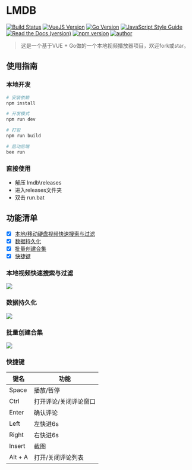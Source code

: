 # LMDB
[![Build Status](https://travis-ci.com/PowerDos/Mall-Vue.svg?branch=master)](https://travis-ci.com/PowerDos/Mall-Vue)
[![VueJS Version](https://img.shields.io/badge/VueJS-v3.2.13-green.svg?style=flat-square)](https://vuejs.org/)
[![Go Version](https://img.shields.io/badge/Go-1.19-green.svg?style=flat-square)](https://vuejs.org/)
[![JavaScript Style Guide](https://img.shields.io/badge/code_style-standard-brightgreen.svg)](https://standardjs.com)
[![Read the Docs (version)](https://img.shields.io/readthedocs/pip/stable.svg)](https://github.com)
[![npm version](https://img.shields.io/badge/npm-v8.13.2-brightgreen.svg)](https://standardjs.com)
[![author](https://img.shields.io/badge/author-mxq-brightgreen.svg)](https://standardjs.com)



> 这是一个基于VUE + Go做的一个本地视频播放器项目，欢迎fork或star。

## 使用指南

### 本地开发
``` bash
# 安装依赖
npm install

# 开发模式
npm run dev

# 打包
npm run build

# 启动后端
bee run
```
### 直接使用

- 解压 lmdb\releases
- 进入releases文件夹
- 双击 run.bat



## 功能清单
- [x] [本地/移动硬盘视频快速搜索与过滤](#本地视频快速搜索与过滤)
- [x] [数据持久化](#数据持久化)
- [x] [批量创建合集](#批量创建合集)
- [x] [快捷键](#快捷键)

### 本地视频快速搜索与过滤

![](./readmeimg./1.png)

### 数据持久化

![](./readmeimg./2.png)

### 批量创建合集

![](./readmeimg./3.png)

### 快捷键

| 键名    | 功能                  |
| ------- | --------------------- |
| Space   | 播放/暂停             |
| Ctrl    | 打开评论/关闭评论窗口 |
| Enter   | 确认评论              |
| Left    | 左快进6s              |
| Right   | 右快进6s              |
| Insert  | 截图                  |
| Alt + A | 打开/关闭评论列表     |

